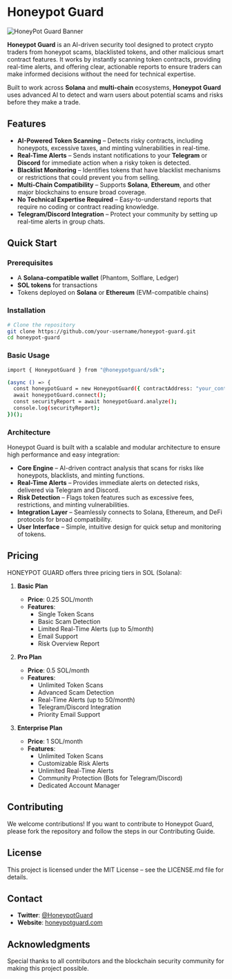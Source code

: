 # Honeypot Guard

![HoneyPot Guard Banner](https://raw.githubusercontent.com/Exilium-Labs/Fixify/refs/heads/main/Bandner.png)

**Honeypot Guard** is an AI-driven security tool designed to protect crypto traders from honeypot scams, blacklisted tokens, and other malicious smart contract features. It works by instantly scanning token contracts, providing real-time alerts, and offering clear, actionable reports to ensure traders can make informed decisions without the need for technical expertise.

Built to work across **Solana** and **multi-chain** ecosystems, **Honeypot Guard** uses advanced AI to detect and warn users about potential scams and risks before they make a trade.

## Features

- **AI-Powered Token Scanning** – Detects risky contracts, including honeypots, excessive taxes, and minting vulnerabilities in real-time.
- **Real-Time Alerts** – Sends instant notifications to your **Telegram** or **Discord** for immediate action when a risky token is detected.
- **Blacklist Monitoring** – Identifies tokens that have blacklist mechanisms or restrictions that could prevent you from selling.
- **Multi-Chain Compatibility** – Supports **Solana**, **Ethereum**, and other major blockchains to ensure broad coverage.
- **No Technical Expertise Required** – Easy-to-understand reports that require no coding or contract reading knowledge.
- **Telegram/Discord Integration** – Protect your community by setting up real-time alerts in group chats.

## Quick Start

### Prerequisites

- A **Solana-compatible wallet** (Phantom, Solflare, Ledger)
- **SOL tokens** for transactions
- Tokens deployed on **Solana** or **Ethereum** (EVM-compatible chains)

### Installation

```bash
# Clone the repository
git clone https://github.com/your-username/honeypot-guard.git
cd honeypot-guard
```

### Basic Usage

```bash 
import { HoneypotGuard } from "@honeypotguard/sdk";

(async () => {
  const honeypotGuard = new HoneypotGuard({ contractAddress: "your_contract_address" });
  await honeypotGuard.connect();
  const securityReport = await honeypotGuard.analyze();
  console.log(securityReport);
})();

```

### Architecture
Honeypot Guard is built with a scalable and modular architecture to ensure high performance and easy integration:

- **Core Engine** – AI-driven contract analysis that scans for risks like honeypots, blacklists, and minting functions.
- **Real-Time Alerts** – Provides immediate alerts on detected risks, delivered via Telegram and Discord.
- **Risk Detection** – Flags token features such as excessive fees, restrictions, and minting vulnerabilities.
- **Integration Layer** – Seamlessly connects to Solana, Ethereum, and DeFi protocols for broad compatibility.
- **User Interface** – Simple, intuitive design for quick setup and monitoring of tokens.

## Pricing

HONEYPOT GUARD offers three pricing tiers in SOL (Solana):

1. **Basic Plan**
   - **Price**: 0.25 SOL/month
   - **Features**:
     - Single Token Scans
     - Basic Scam Detection
     - Limited Real-Time Alerts (up to 5/month)
     - Email Support
     - Risk Overview Report

2. **Pro Plan**
   - **Price**: 0.5 SOL/month
   - **Features**:
     - Unlimited Token Scans
     - Advanced Scam Detection
     - Real-Time Alerts (up to 50/month)
     - Telegram/Discord Integration
     - Priority Email Support

3. **Enterprise Plan**
   - **Price**: 1 SOL/month
   - **Features**:
     - Unlimited Token Scans
     - Customizable Risk Alerts
     - Unlimited Real-Time Alerts
     - Community Protection (Bots for Telegram/Discord)
     - Dedicated Account Manager

## Contributing

We welcome contributions! If you want to contribute to Honeypot Guard, please fork the repository and follow the steps in our Contributing Guide.

## License

This project is licensed under the MIT License – see the LICENSE.md file for details.

## Contact

- **Twitter**: [@HoneypotGuard](https://twitter.com/HoneypotGuard)
- **Website**: [honeypotguard.com](https://honeypotguard.com)

## Acknowledgments

Special thanks to all contributors and the blockchain security community for making this project possible.

